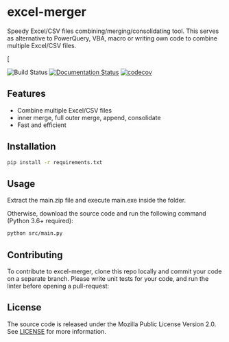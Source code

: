 # excel-merger
Speedy Excel/CSV files combining/merging/consolidating tool. This serves as alternative to PowerQuery, VBA, macro or writing own code to combine multiple Excel/CSV files.


[

![Build Status](https://github.com/arif-basri/excel-merger/actions/workflows/release.yml/badge.svg)
[![Documentation Status](https://readthedocs.org/projects/excel-merger/badge/?version=latest)](https://excel-merger.readthedocs.io/en/latest/?badge=latest)
[![codecov](https://codecov.io/github/arif-basri/excel-merger/branch/testing/graph/badge.svg?token=DSXB8A7OFO)](https://codecov.io/github/arif-basri/excel-merger)

## Features
- Combine multiple Excel/CSV files
- inner merge, full outer merge, append, consolidate
- Fast and efficient

## Installation
```bash
pip install -r requirements.txt
```

## Usage
Extract the main.zip file and execute main.exe inside the folder.

Otherwise, download the source code and run the following command (Python 3.6+ required):

```bash
python src/main.py
```


## Contributing
To contribute to excel-merger, clone this repo locally and commit your code on a separate branch. Please write unit tests for your code, and run the linter before opening a pull-request:



## License
The source code is released under the Mozilla Public License Version 2.0. See [LICENSE](LICENSE) for more information.
